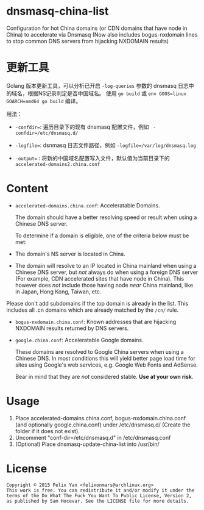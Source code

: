 dnsmasq-china-list
==================

Configuration for hot China domains (or CDN domains that have node in China) to accelerate via Dnsmasq (Now also includes bogus-nxdomain lines to stop common DNS servers from hijacking NXDOMAIN results)

更新工具
=======

Golang 版本更新工具，可以分析已开启 `-log-queries` 参数的 dnsmasq 日志中的域名，根据NS记录判定是否中国域名。 使用 `go build` 或 `env GOOS=linux GOARCH=amd64 go build` 编译。

用法：

- `-confdir=`: 遍历目录下的现有 dnsmasq 配置文件，例如 ` -confdir=/etc/dnsmasq.d/`

- `-logfile=`: dsnmasq 日志文件路径，例如 `-logfile=/var/log/dnsmasq.log`

- `-output=` : 将新的中国域名配置写入文件，默认值为当前目录下的  `accelerated-domains2.china.conf`

Content
=======

- `accelerated-domains.china.conf`: Acceleratable Domains.

  The domain should have a better resolving speed or result when using a Chinese DNS server.

  To determine if a domain is eligible, one of the criteria below must be met:

 - The domain's NS server is located in China.

 - The domain will resolve to an IP located in China mainland when using a Chinese DNS server, but _not_ always do when using a foreign DNS server (For example, CDN accelerated sites that have node in China). This however does _not_ include those having node _near_ China mainland, like in Japan, Hong Kong, Taiwan, etc.

  Please don't add subdomains if the top domain is already in the list. This includes all .cn domains which are already matched by the `/cn/` rule.

- `bogus-nxdomain.china.conf`: Known addresses that are hijacking NXDOMAIN results returned by DNS servers.

- `google.china.conf`: Acceleratable Google domains.

  These domains are resolved to Google China servers when using a Chinese DNS. In most conditions this will yield better page load time for sites using Google's web services, e.g. Google Web Fonts and AdSense.

  Bear in mind that they are _not_ considered stable. **Use at your own risk**.

Usage
=====

1. Place accelerated-domains.china.conf, bogus-nxdomain.china.conf (and optionally google.china.conf) under /etc/dnsmasq.d/ (Create the folder if it does not exist).
2. Uncomment "conf-dir=/etc/dnsmasq.d" in /etc/dnsmasq.conf
3. (Optional) Place dnsmasq-update-china-list into /usr/bin/

License
=======

```
Copyright © 2015 Felix Yan <felixonmars@archlinux.org>
This work is free. You can redistribute it and/or modify it under the
terms of the Do What The Fuck You Want To Public License, Version 2,
as published by Sam Hocevar. See the LICENSE file for more details.
```
